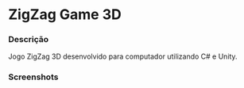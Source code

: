 # ZigZag Game 3D

### Descrição
Jogo ZigZag 3D desenvolvido para computador utilizando C# e Unity.

### Screenshots

